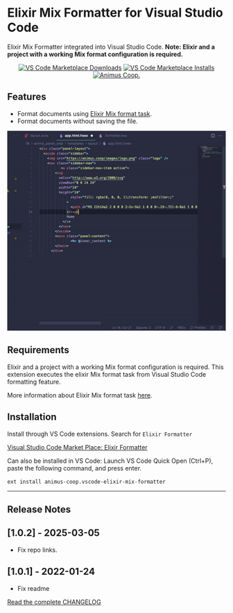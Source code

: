 # Elixir Mix Formatter for Visual Studio Code

Elixir Mix Formatter integrated into Visual Studio Code. **Note: Elixir and a project with a working Mix format configuration is required.**

<p align="center">
  <a href="https://marketplace.visualstudio.com/items?itemName=animus-coop.vscode-elixir-mix-formatter">
    <img alt="VS Code Marketplace Downloads" src="https://img.shields.io/visual-studio-marketplace/d/animus-coop.vscode-elixir-mix-formatter?v=1"></a>
  <a href="https://marketplace.visualstudio.com/items?itemName=animus-coop.vscode-elixir-mix-formatter">
    <img alt="VS Code Marketplace Installs" src="https://img.shields.io/visual-studio-marketplace/i/animus-coop.vscode-elixir-mix-formatter?v=1"></a>
  <a href="https://github.com/animus-coop">
    <img alt="Animus Coop." src="https://img.shields.io/badge/By-ANIMUS%20Coop.-red?v=1"></a>
</p>

## Features

- Format documents using [Elixir Mix format task](https://hexdocs.pm/mix/main/Mix.Tasks.Format.html).
- Format documents without saving the file.

![Formatter in action](https://raw.githubusercontent.com/animus-coop/vscode-elixir-formatter/master/screenshot.gif)

## Requirements

Elixir and a project with a working Mix format configuration is required. This extension executes the elixir Mix format task from Visual Studio Code formatting feature.

More information about Elixir Mix format task [here](https://hexdocs.pm/mix/main/Mix.Tasks.Format.html).

## Installation

Install through VS Code extensions. Search for `Elixir Formatter`

[Visual Studio Code Market Place: Elixir Formatter](https://marketplace.visualstudio.com/items?itemName=animus-coop.vscode-elixir-mix-formatter)

Can also be installed in VS Code: Launch VS Code Quick Open (Ctrl+P), paste the following command, and press enter.

```
ext install animus-coop.vscode-elixir-mix-formatter
```

---
## Release Notes

## [1.0.2] - 2025-03-05
- Fix repo links.

## [1.0.1] - 2022-01-24
- Fix readme

[Read the complete CHANGELOG](https://github.com/animus-coop/vscode-elixir-formatter/blob/master/CHANGELOG.md)
